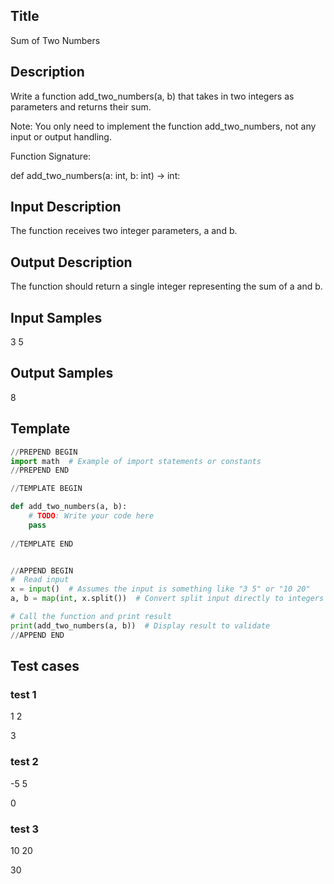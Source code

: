 ## Title
Sum of Two Numbers

## Description
Write a function add_two_numbers(a, b) that takes in two integers as parameters and returns their sum.

Note: You only need to implement the function add_two_numbers, not any input or output handling.

Function Signature:

def add_two_numbers(a: int, b: int) -> int:

## Input Description
The function receives two integer parameters, a and b.

## Output Description
The function should return a single integer representing the sum of a and b.

## Input Samples
3 5

## Output Samples
8

## Template

```python
//PREPEND BEGIN
import math  # Example of import statements or constants
//PREPEND END

//TEMPLATE BEGIN

def add_two_numbers(a, b):
    # TODO: Write your code here
    pass
  
//TEMPLATE END


//APPEND BEGIN
#  Read input
x = input()  # Assumes the input is something like "3 5" or "10 20"
a, b = map(int, x.split())  # Convert split input directly to integers

# Call the function and print result
print(add_two_numbers(a, b))  # Display result to validate
//APPEND END
```

## Test cases

### test 1
1 2

3

### test 2
-5 5

0

### test 3
10 20

30